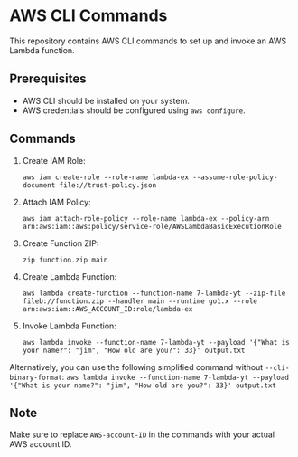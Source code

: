 # AWS CLI Commands

This repository contains AWS CLI commands to set up and invoke an AWS Lambda function.

## Prerequisites

- AWS CLI should be installed on your system.
- AWS credentials should be configured using `aws configure`.

## Commands

1. Create IAM Role:
    ```
    aws iam create-role --role-name lambda-ex --assume-role-policy-document file://trust-policy.json
    ```

2. Attach IAM Policy:
    ```
    aws iam attach-role-policy --role-name lambda-ex --policy-arn arn:aws:iam::aws:policy/service-role/AWSLambdaBasicExecutionRole
    ```

3. Create Function ZIP:
    ```
    zip function.zip main
    ```

4. Create Lambda Function:
    ```
    aws lambda create-function --function-name 7-lambda-yt --zip-file fileb://function.zip --handler main --runtime go1.x --role arn:aws:iam::AWS_ACCOUNT_ID:role/lambda-ex
    ```

5. Invoke Lambda Function:
    ```
    aws lambda invoke --function-name 7-lambda-yt --payload '{"What is your name?": "jim", "How old are you?": 33}' output.txt
    ```

Alternatively, you can use the following simplified command without `--cli-binary-format`:
    ```
    aws lambda invoke --function-name 7-lambda-yt --payload '{"What is your name?": "jim", "How old are you?": 33}' output.txt
    ```

## Note

Make sure to replace `AWS-account-ID` in the commands with your actual AWS account ID.

